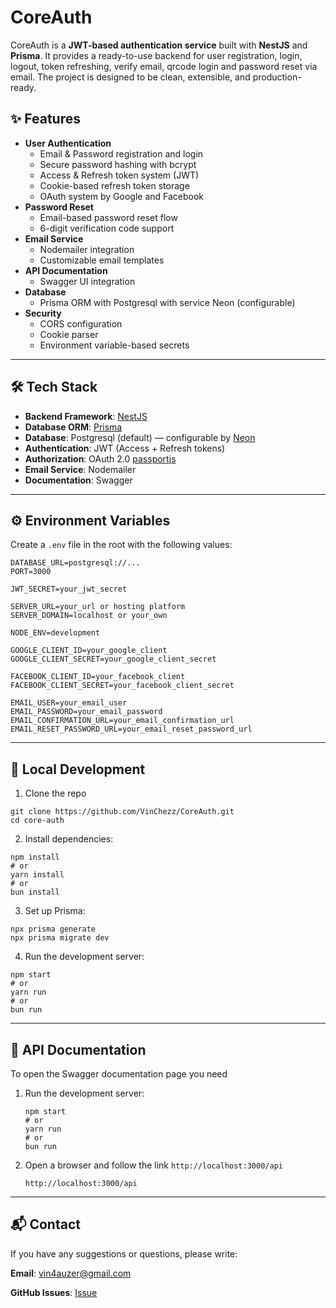 # CoreAuth

CoreAuth is a **JWT-based authentication service** built with **NestJS** and **Prisma**.
It provides a ready-to-use backend for user registration, login, logout, token refreshing, verify email, qrcode login and password reset via email.
The project is designed to be clean, extensible, and production-ready.

## ✨ Features

- **User Authentication**
  - Email & Password registration and login
  - Secure password hashing with bcrypt
  - Access & Refresh token system (JWT)
  - Cookie-based refresh token storage
  - OAuth system by Google and Facebook
- **Password Reset**
  - Email-based password reset flow
  - 6-digit verification code support
- **Email Service**
  - Nodemailer integration
  - Customizable email templates
- **API Documentation**
  - Swagger UI integration
- **Database**
  - Prisma ORM with Postgresql with service Neon (configurable)
- **Security**
  - CORS configuration
  - Cookie parser
  - Environment variable-based secrets

---

## 🛠 Tech Stack

- **Backend Framework**: [NestJS](https://nestjs.com/)
- **Database ORM**: [Prisma](https://www.prisma.io/)
- **Database**: Postgresql (default) — configurable by [Neon](https://neon.com/)
- **Authentication**: JWT (Access + Refresh tokens)
- **Authorization**: OAuth 2.0 [passportjs](https://www.passportjs.org/)
- **Email Service**: Nodemailer
- **Documentation**: Swagger

---

## ⚙️ Environment Variables

Create a `.env` file in the root with the following values:

```env
DATABASE_URL=postgresql://...
PORT=3000

JWT_SECRET=your_jwt_secret

SERVER_URL=your_url or hosting platform
SERVER_DOMAIN=localhost or your_own

NODE_ENV=development

GOOGLE_CLIENT_ID=your_google_client
GOOGLE_CLIENT_SECRET=your_google_client_secret

FACEBOOK_CLIENT_ID=your_facebook_client
FACEBOOK_CLIENT_SECRET=your_facebook_client_secret

EMAIL_USER=your_email_user
EMAIL_PASSWORD=your_email_password
EMAIL_CONFIRMATION_URL=your_email_confirmation_url
EMAIL_RESET_PASSWORD_URL=your_email_reset_password_url
```

---

## 🧪 Local Development

1. Clone the repo

```
git clone https://github.com/VinChezz/CoreAuth.git
cd core-auth
```

2. Install dependencies:

```
npm install
# or
yarn install
# or
bun install
```

3. Set up Prisma:

```
npx prisma generate
npx prisma migrate dev
```

4. Run the development server:

```
npm start
# or
yarn run
# or
bun run
```

---

## 📖 API Documentation

To open the Swagger documentation page you need

1. Run the development server:

   ```
   npm start
   # or
   yarn run
   # or
   bun run
   ```

2. Open a browser and follow the link `http://localhost:3000/api`
   ```
   http://localhost:3000/api
   ```

---

## 📬 Contact

If you have any suggestions or questions, please write:

**Email**: [vin4auzer@gmail.com](mailto:vin4auzer@gmail.com)

**GitHub Issues**: [Issue](https://github.com/VinChezz/vivid-ai/issues)
